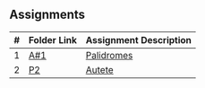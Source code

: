 ##  Assignments

|   #   | Folder Link | Assignment Description |
| :---: | ----------- | ---------------------- |
|   1   | [A#1](https://github.com/Coop-Wolf/2143-OOP/tree/main/Assignments/A%231) | [Palidromes](https://github.com/Coop-Wolf/2143-OOP/tree/main/Assignments/main/A%231/README.md)   |
|   2   | [P2]() | [Autete]()   |